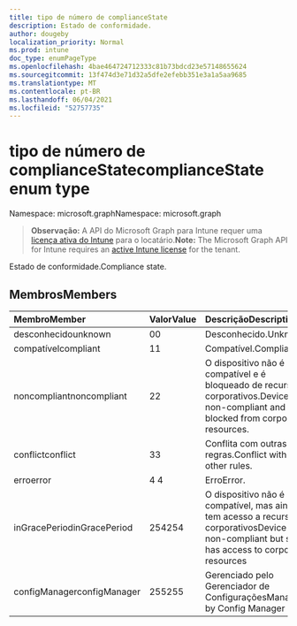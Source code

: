 ```yaml
---
title: tipo de número de complianceState
description: Estado de conformidade.
author: dougeby
localization_priority: Normal
ms.prod: intune
doc_type: enumPageType
ms.openlocfilehash: 4bae464724712333c81b73bdcd23e57148655624
ms.sourcegitcommit: 13f474d3e71d32a5dfe2efebb351e3a1a5aa9685
ms.translationtype: MT
ms.contentlocale: pt-BR
ms.lasthandoff: 06/04/2021
ms.locfileid: "52757735"
---
```

# <a name="compliancestate-enum-type"></a><span data-ttu-id="e0b51-103">tipo de número de complianceState</span><span class="sxs-lookup"><span data-stu-id="e0b51-103">complianceState enum type</span></span>

<span data-ttu-id="e0b51-104">Namespace: microsoft.graph</span><span class="sxs-lookup"><span data-stu-id="e0b51-104">Namespace: microsoft.graph</span></span>

> <span data-ttu-id="e0b51-105">**Observação:** A API do Microsoft Graph para Intune requer uma [licença ativa do Intune](https://go.microsoft.com/fwlink/?linkid=839381) para o locatário.</span><span class="sxs-lookup"><span data-stu-id="e0b51-105">**Note:** The Microsoft Graph API for Intune requires an [active Intune license](https://go.microsoft.com/fwlink/?linkid=839381) for the tenant.</span></span>

<span data-ttu-id="e0b51-106">Estado de conformidade.</span><span class="sxs-lookup"><span data-stu-id="e0b51-106">Compliance state.</span></span>

## <a name="members"></a><span data-ttu-id="e0b51-107">Membros</span><span class="sxs-lookup"><span data-stu-id="e0b51-107">Members</span></span>
|<span data-ttu-id="e0b51-108">Membro</span><span class="sxs-lookup"><span data-stu-id="e0b51-108">Member</span></span>|<span data-ttu-id="e0b51-109">Valor</span><span class="sxs-lookup"><span data-stu-id="e0b51-109">Value</span></span>|<span data-ttu-id="e0b51-110">Descrição</span><span class="sxs-lookup"><span data-stu-id="e0b51-110">Description</span></span>|
|:---|:---|:---|
|<span data-ttu-id="e0b51-111">desconhecido</span><span class="sxs-lookup"><span data-stu-id="e0b51-111">unknown</span></span>|<span data-ttu-id="e0b51-112">0</span><span class="sxs-lookup"><span data-stu-id="e0b51-112">0</span></span>|<span data-ttu-id="e0b51-113">Desconhecido.</span><span class="sxs-lookup"><span data-stu-id="e0b51-113">Unknown.</span></span>|
|<span data-ttu-id="e0b51-114">compatível</span><span class="sxs-lookup"><span data-stu-id="e0b51-114">compliant</span></span>|<span data-ttu-id="e0b51-115">1</span><span class="sxs-lookup"><span data-stu-id="e0b51-115">1</span></span>|<span data-ttu-id="e0b51-116">Compatível.</span><span class="sxs-lookup"><span data-stu-id="e0b51-116">Compliant.</span></span>|
|<span data-ttu-id="e0b51-117">noncompliant</span><span class="sxs-lookup"><span data-stu-id="e0b51-117">noncompliant</span></span>|<span data-ttu-id="e0b51-118">2</span><span class="sxs-lookup"><span data-stu-id="e0b51-118">2</span></span>|<span data-ttu-id="e0b51-119">O dispositivo não é compatível e é bloqueado de recursos corporativos.</span><span class="sxs-lookup"><span data-stu-id="e0b51-119">Device is non-compliant and is blocked from corporate resources.</span></span>|
|<span data-ttu-id="e0b51-120">conflict</span><span class="sxs-lookup"><span data-stu-id="e0b51-120">conflict</span></span>|<span data-ttu-id="e0b51-121">3</span><span class="sxs-lookup"><span data-stu-id="e0b51-121">3</span></span>|<span data-ttu-id="e0b51-122">Conflita com outras regras.</span><span class="sxs-lookup"><span data-stu-id="e0b51-122">Conflict with other rules.</span></span>|
|<span data-ttu-id="e0b51-123">erro</span><span class="sxs-lookup"><span data-stu-id="e0b51-123">error</span></span>|<span data-ttu-id="e0b51-124">4 </span><span class="sxs-lookup"><span data-stu-id="e0b51-124">4</span></span>|<span data-ttu-id="e0b51-125">Erro</span><span class="sxs-lookup"><span data-stu-id="e0b51-125">Error.</span></span>|
|<span data-ttu-id="e0b51-126">inGracePeriod</span><span class="sxs-lookup"><span data-stu-id="e0b51-126">inGracePeriod</span></span>|<span data-ttu-id="e0b51-127">254</span><span class="sxs-lookup"><span data-stu-id="e0b51-127">254</span></span>|<span data-ttu-id="e0b51-128">O dispositivo não é compatível, mas ainda tem acesso a recursos corporativos</span><span class="sxs-lookup"><span data-stu-id="e0b51-128">Device is non-compliant but still has access to corporate resources</span></span>|
|<span data-ttu-id="e0b51-129">configManager</span><span class="sxs-lookup"><span data-stu-id="e0b51-129">configManager</span></span>|<span data-ttu-id="e0b51-130">255</span><span class="sxs-lookup"><span data-stu-id="e0b51-130">255</span></span>|<span data-ttu-id="e0b51-131">Gerenciado pelo Gerenciador de Configurações</span><span class="sxs-lookup"><span data-stu-id="e0b51-131">Managed by Config Manager</span></span>|




